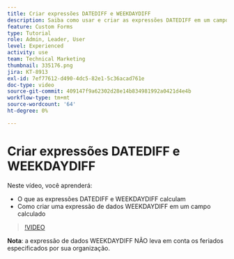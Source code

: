 ```yaml
---
title: Criar expressões DATEDIFF e WEEKDAYDIFF
description: Saiba como usar e criar as expressões DATEDIFF em um campo calculado no Adobe [!DNL Workfront].
feature: Custom Forms
type: Tutorial
role: Admin, Leader, User
level: Experienced
activity: use
team: Technical Marketing
thumbnail: 335176.png
jira: KT-8913
exl-id: 7ef77612-d490-4dc5-82e1-5c36acad761e
doc-type: video
source-git-commit: 409147f9a62302d28e14b834981992a0421d4e4b
workflow-type: tm+mt
source-wordcount: '64'
ht-degree: 0%

---
```


# Criar expressões DATEDIFF e WEEKDAYDIFF

Neste vídeo, você aprenderá:

* O que as expressões DATEDIFF e WEEKDAYDIFF calculam
* Como criar uma expressão de dados WEEKDAYDIFF em um campo calculado

>[!VIDEO](https://video.tv.adobe.com/v/335176/?quality=12&learn=on)

**Nota**: a expressão de dados WEEKDAYDIFF NÃO leva em conta os feriados especificados por sua organização.
